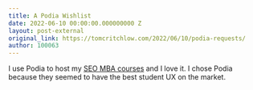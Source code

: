 ```yaml
---
title: A Podia Wishlist
date: 2022-06-10 00:00:00.000000000 Z
layout: post-external
original_link: https://tomcritchlow.com/2022/06/10/podia-requests/
author: 100063
---
```


I use Podia to host my [SEO MBA courses](https://seomba.com/courses/) and I love it. I chose Podia because they seemed to have the best student UX on the market.

